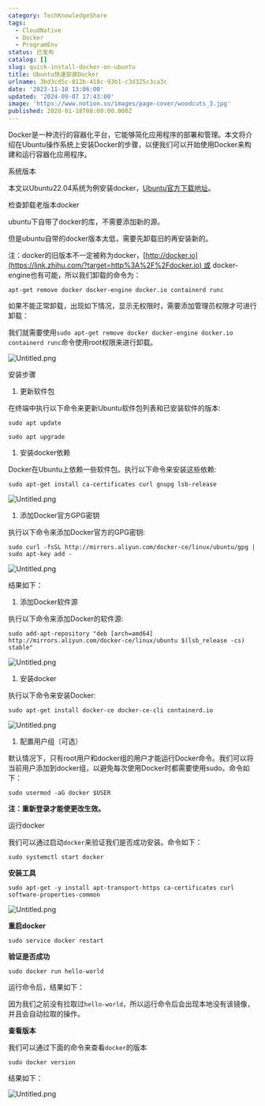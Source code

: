 ```yaml
---
category: TechKnowledgeShare
tags:
  - CloudNative
  - Docker
  - ProgramEnv
status: 已发布
catalog: []
slug: quick-install-docker-on-ubuntu
title: Ubuntu快速安装Docker
urlname: 3bd3cd5c-012b-418c-93b1-c3d325c3ca3c
date: '2023-11-18 13:06:00'
updated: '2024-09-07 17:43:00'
image: 'https://www.notion.so/images/page-cover/woodcuts_3.jpg'
published: 2020-01-18T08:00:00.000Z
---
```


Docker是一种流行的容器化平台，它能够简化应用程序的部署和管理。本文将介绍在Ubuntu操作系统上安装Docker的步骤，以便我们可以开始使用Docker来构建和运行容器化应用程序。


系统版本


本文以Ubuntu22.04系统为例安装docker，[Ubuntu官方下载地址](https://link.zhihu.com/?target=https%3A%2F%2Fubuntu.com%2Fdownload)。


检查卸载老版本docker


ubuntu下自带了docker的库，不需要添加新的源。


但是ubuntu自带的docker版本太低，需要先卸载旧的再安装新的。


注：docker的旧版本不一定被称为docker，[http://docker.io](https://link.zhihu.com/?target=http%3A%2F%2Fdocker.io) 或 docker-engine也有可能，所以我们卸载的命令为：


`apt-get remove docker docker-engine docker.io containerd runc`


如果不能正常卸载，出现如下情况，显示无权限时，需要添加管理员权限才可进行卸载：


我们就需要使用`sudo apt-get remove docker docker-engine docker.io containerd runc`命令使用root权限来进行卸载。


![Untitled.png](https://prod-files-secure.s3.us-west-2.amazonaws.com/5d24fe63-e567-4804-86f9-9fdc62e13082/39952d0f-7851-4550-b715-72a33876c773/Untitled.png?X-Amz-Algorithm=AWS4-HMAC-SHA256&X-Amz-Content-Sha256=UNSIGNED-PAYLOAD&X-Amz-Credential=ASIAZI2LB466X6JGHVTG%2F20250328%2Fus-west-2%2Fs3%2Faws4_request&X-Amz-Date=20250328T054021Z&X-Amz-Expires=3600&X-Amz-Security-Token=IQoJb3JpZ2luX2VjEO7%2F%2F%2F%2F%2F%2F%2F%2F%2F%2FwEaCXVzLXdlc3QtMiJHMEUCIQDTLCOUDJlBKGregnEDR64hhLWti6KsD1zEHjJ9QtV%2FnQIgOIzUnIsYXIDLp4OzMpp%2FTFc17oPbqXKGQRTRWY1C4e4q%2FwMIVxAAGgw2Mzc0MjMxODM4MDUiDAHnkCn2ACAKiRRuoCrcAzFz26ZeiiquWgKBvTppfSY26hvDN87pi18FOQZB6muEC1ihnGNaE%2FmAbe0pIdXFIwXO2%2Bd%2FB3R%2BySNo10v1PsEf2c05dW%2FubvbQTLhSVds1XqeyC91fVtNVxMx8rnT%2BZa7v5HLHD6%2FZo5OyvqRwBvZbsgSia5QHxGQ9gESAYVd4SEFDn5jjEVN7zD9q5vxKnapJ7KpYlw%2Bov59FmAgqsndm5Ug0yDE1ojD79gqFQyPXRgpj%2FYGM64kP9HTLwvXEUJfd7eOVi9%2FfapzoDSkwneD7L6ymjbGroGkRq6MxKHTPebWXer8X66PSW2YkDIgsjgFFmNVcJfBwxSNF2rTd1La3X0fugeSdyf9UO83AYz5ShxK%2FSt2mVuBXIxzELwqKt%2FKzQU%2FUVrpTENzJt%2FjrCWnPJt%2Fvt0l9XZ2p0FNx232YchHDZ8OEV9%2F9u2KYaA%2BGeW1V5SeNLR02Hi65DOoH2qGLw0Ef%2B0keB9jXV4KYb0b5JKSWh%2FmqhR0NOU23eAsW5%2FLCopiSiQLQwnm324ZxIBWfuZY2UOhYsrw6mUKkhm9w2QeCvuQa8mIWeCdsjBFZllib3OQc4yhXLVKJVM5zEjgXoK155Mz6uUQktv8hBXIP%2FKgl90iNBP%2BD9D9jMMXnmL8GOqUBSQs31H2pd9buFS1G1g0mgwcWEacLewqCxf80zbW6eQEUtiHgsSndgePA4HHogZZ%2B3rgxqMW6R4an1NIxZaP5fHaP9aIJimgQrogfC2HMHxBa5KO0Ifl7pHETkk7XEUD3ztYEaDc5Hz9TfAsrJx4Lu7AntKp%2BLWR2j2xjiDMU9nBt9hSWUwCRd5LbukckWG9FsUYynhapRSAYyrETw0O5DasCXZx%2B&X-Amz-Signature=9327e9206c37edc59dd2f2939a4a902151036397ef95d4ffb0c464c3fbf31551&X-Amz-SignedHeaders=host&x-id=GetObject)


安装步骤

1. 更新软件包

在终端中执行以下命令来更新Ubuntu软件包列表和已安装软件的版本:


`sudo apt update`


`sudo apt upgrade`

1. 安装docker依赖

Docker在Ubuntu上依赖一些软件包。执行以下命令来安装这些依赖:


`sudo apt-get install ca-certificates curl gnupg lsb-release`


![Untitled.png](https://prod-files-secure.s3.us-west-2.amazonaws.com/5d24fe63-e567-4804-86f9-9fdc62e13082/b5a549a8-6621-4824-a151-93e8b0592f14/Untitled.png?X-Amz-Algorithm=AWS4-HMAC-SHA256&X-Amz-Content-Sha256=UNSIGNED-PAYLOAD&X-Amz-Credential=ASIAZI2LB466X6JGHVTG%2F20250328%2Fus-west-2%2Fs3%2Faws4_request&X-Amz-Date=20250328T054021Z&X-Amz-Expires=3600&X-Amz-Security-Token=IQoJb3JpZ2luX2VjEO7%2F%2F%2F%2F%2F%2F%2F%2F%2F%2FwEaCXVzLXdlc3QtMiJHMEUCIQDTLCOUDJlBKGregnEDR64hhLWti6KsD1zEHjJ9QtV%2FnQIgOIzUnIsYXIDLp4OzMpp%2FTFc17oPbqXKGQRTRWY1C4e4q%2FwMIVxAAGgw2Mzc0MjMxODM4MDUiDAHnkCn2ACAKiRRuoCrcAzFz26ZeiiquWgKBvTppfSY26hvDN87pi18FOQZB6muEC1ihnGNaE%2FmAbe0pIdXFIwXO2%2Bd%2FB3R%2BySNo10v1PsEf2c05dW%2FubvbQTLhSVds1XqeyC91fVtNVxMx8rnT%2BZa7v5HLHD6%2FZo5OyvqRwBvZbsgSia5QHxGQ9gESAYVd4SEFDn5jjEVN7zD9q5vxKnapJ7KpYlw%2Bov59FmAgqsndm5Ug0yDE1ojD79gqFQyPXRgpj%2FYGM64kP9HTLwvXEUJfd7eOVi9%2FfapzoDSkwneD7L6ymjbGroGkRq6MxKHTPebWXer8X66PSW2YkDIgsjgFFmNVcJfBwxSNF2rTd1La3X0fugeSdyf9UO83AYz5ShxK%2FSt2mVuBXIxzELwqKt%2FKzQU%2FUVrpTENzJt%2FjrCWnPJt%2Fvt0l9XZ2p0FNx232YchHDZ8OEV9%2F9u2KYaA%2BGeW1V5SeNLR02Hi65DOoH2qGLw0Ef%2B0keB9jXV4KYb0b5JKSWh%2FmqhR0NOU23eAsW5%2FLCopiSiQLQwnm324ZxIBWfuZY2UOhYsrw6mUKkhm9w2QeCvuQa8mIWeCdsjBFZllib3OQc4yhXLVKJVM5zEjgXoK155Mz6uUQktv8hBXIP%2FKgl90iNBP%2BD9D9jMMXnmL8GOqUBSQs31H2pd9buFS1G1g0mgwcWEacLewqCxf80zbW6eQEUtiHgsSndgePA4HHogZZ%2B3rgxqMW6R4an1NIxZaP5fHaP9aIJimgQrogfC2HMHxBa5KO0Ifl7pHETkk7XEUD3ztYEaDc5Hz9TfAsrJx4Lu7AntKp%2BLWR2j2xjiDMU9nBt9hSWUwCRd5LbukckWG9FsUYynhapRSAYyrETw0O5DasCXZx%2B&X-Amz-Signature=18dd96ff494e84276f5e65edb9f5d083a2bc0443e599ec754c2ba8c4ebf79437&X-Amz-SignedHeaders=host&x-id=GetObject)

1. 添加Docker官方GPG密钥

执行以下命令来添加Docker官方的GPG密钥:


`sudo curl -fsSL http://mirrors.aliyun.com/docker-ce/linux/ubuntu/gpg | sudo apt-key add -`


![Untitled.png](https://prod-files-secure.s3.us-west-2.amazonaws.com/5d24fe63-e567-4804-86f9-9fdc62e13082/98014b5e-f5b7-4b16-804e-ab6917971bd3/Untitled.png?X-Amz-Algorithm=AWS4-HMAC-SHA256&X-Amz-Content-Sha256=UNSIGNED-PAYLOAD&X-Amz-Credential=ASIAZI2LB466X6JGHVTG%2F20250328%2Fus-west-2%2Fs3%2Faws4_request&X-Amz-Date=20250328T054021Z&X-Amz-Expires=3600&X-Amz-Security-Token=IQoJb3JpZ2luX2VjEO7%2F%2F%2F%2F%2F%2F%2F%2F%2F%2FwEaCXVzLXdlc3QtMiJHMEUCIQDTLCOUDJlBKGregnEDR64hhLWti6KsD1zEHjJ9QtV%2FnQIgOIzUnIsYXIDLp4OzMpp%2FTFc17oPbqXKGQRTRWY1C4e4q%2FwMIVxAAGgw2Mzc0MjMxODM4MDUiDAHnkCn2ACAKiRRuoCrcAzFz26ZeiiquWgKBvTppfSY26hvDN87pi18FOQZB6muEC1ihnGNaE%2FmAbe0pIdXFIwXO2%2Bd%2FB3R%2BySNo10v1PsEf2c05dW%2FubvbQTLhSVds1XqeyC91fVtNVxMx8rnT%2BZa7v5HLHD6%2FZo5OyvqRwBvZbsgSia5QHxGQ9gESAYVd4SEFDn5jjEVN7zD9q5vxKnapJ7KpYlw%2Bov59FmAgqsndm5Ug0yDE1ojD79gqFQyPXRgpj%2FYGM64kP9HTLwvXEUJfd7eOVi9%2FfapzoDSkwneD7L6ymjbGroGkRq6MxKHTPebWXer8X66PSW2YkDIgsjgFFmNVcJfBwxSNF2rTd1La3X0fugeSdyf9UO83AYz5ShxK%2FSt2mVuBXIxzELwqKt%2FKzQU%2FUVrpTENzJt%2FjrCWnPJt%2Fvt0l9XZ2p0FNx232YchHDZ8OEV9%2F9u2KYaA%2BGeW1V5SeNLR02Hi65DOoH2qGLw0Ef%2B0keB9jXV4KYb0b5JKSWh%2FmqhR0NOU23eAsW5%2FLCopiSiQLQwnm324ZxIBWfuZY2UOhYsrw6mUKkhm9w2QeCvuQa8mIWeCdsjBFZllib3OQc4yhXLVKJVM5zEjgXoK155Mz6uUQktv8hBXIP%2FKgl90iNBP%2BD9D9jMMXnmL8GOqUBSQs31H2pd9buFS1G1g0mgwcWEacLewqCxf80zbW6eQEUtiHgsSndgePA4HHogZZ%2B3rgxqMW6R4an1NIxZaP5fHaP9aIJimgQrogfC2HMHxBa5KO0Ifl7pHETkk7XEUD3ztYEaDc5Hz9TfAsrJx4Lu7AntKp%2BLWR2j2xjiDMU9nBt9hSWUwCRd5LbukckWG9FsUYynhapRSAYyrETw0O5DasCXZx%2B&X-Amz-Signature=cfea212ad68a3782f9036e1ef658210282fa7bc0a843e230f55c4be2f3e1a214&X-Amz-SignedHeaders=host&x-id=GetObject)


结果如下：

1. 添加Docker软件源

执行以下命令来添加Docker的软件源:


`sudo add-apt-repository "deb [arch=amd64] http://mirrors.aliyun.com/docker-ce/linux/ubuntu $(lsb_release -cs) stable"`


![Untitled.png](https://prod-files-secure.s3.us-west-2.amazonaws.com/5d24fe63-e567-4804-86f9-9fdc62e13082/7fc5bdbe-9d4c-48b8-ba03-3309380f47ba/Untitled.png?X-Amz-Algorithm=AWS4-HMAC-SHA256&X-Amz-Content-Sha256=UNSIGNED-PAYLOAD&X-Amz-Credential=ASIAZI2LB466X6JGHVTG%2F20250328%2Fus-west-2%2Fs3%2Faws4_request&X-Amz-Date=20250328T054021Z&X-Amz-Expires=3600&X-Amz-Security-Token=IQoJb3JpZ2luX2VjEO7%2F%2F%2F%2F%2F%2F%2F%2F%2F%2FwEaCXVzLXdlc3QtMiJHMEUCIQDTLCOUDJlBKGregnEDR64hhLWti6KsD1zEHjJ9QtV%2FnQIgOIzUnIsYXIDLp4OzMpp%2FTFc17oPbqXKGQRTRWY1C4e4q%2FwMIVxAAGgw2Mzc0MjMxODM4MDUiDAHnkCn2ACAKiRRuoCrcAzFz26ZeiiquWgKBvTppfSY26hvDN87pi18FOQZB6muEC1ihnGNaE%2FmAbe0pIdXFIwXO2%2Bd%2FB3R%2BySNo10v1PsEf2c05dW%2FubvbQTLhSVds1XqeyC91fVtNVxMx8rnT%2BZa7v5HLHD6%2FZo5OyvqRwBvZbsgSia5QHxGQ9gESAYVd4SEFDn5jjEVN7zD9q5vxKnapJ7KpYlw%2Bov59FmAgqsndm5Ug0yDE1ojD79gqFQyPXRgpj%2FYGM64kP9HTLwvXEUJfd7eOVi9%2FfapzoDSkwneD7L6ymjbGroGkRq6MxKHTPebWXer8X66PSW2YkDIgsjgFFmNVcJfBwxSNF2rTd1La3X0fugeSdyf9UO83AYz5ShxK%2FSt2mVuBXIxzELwqKt%2FKzQU%2FUVrpTENzJt%2FjrCWnPJt%2Fvt0l9XZ2p0FNx232YchHDZ8OEV9%2F9u2KYaA%2BGeW1V5SeNLR02Hi65DOoH2qGLw0Ef%2B0keB9jXV4KYb0b5JKSWh%2FmqhR0NOU23eAsW5%2FLCopiSiQLQwnm324ZxIBWfuZY2UOhYsrw6mUKkhm9w2QeCvuQa8mIWeCdsjBFZllib3OQc4yhXLVKJVM5zEjgXoK155Mz6uUQktv8hBXIP%2FKgl90iNBP%2BD9D9jMMXnmL8GOqUBSQs31H2pd9buFS1G1g0mgwcWEacLewqCxf80zbW6eQEUtiHgsSndgePA4HHogZZ%2B3rgxqMW6R4an1NIxZaP5fHaP9aIJimgQrogfC2HMHxBa5KO0Ifl7pHETkk7XEUD3ztYEaDc5Hz9TfAsrJx4Lu7AntKp%2BLWR2j2xjiDMU9nBt9hSWUwCRd5LbukckWG9FsUYynhapRSAYyrETw0O5DasCXZx%2B&X-Amz-Signature=ab70c1f18af920e553846f694d54b557b8489f072c613e4c1a8fee0fd50961d2&X-Amz-SignedHeaders=host&x-id=GetObject)

1. 安装docker

执行以下命令来安装Docker:


`sudo apt-get install docker-ce docker-ce-cli containerd.io`


![Untitled.png](https://prod-files-secure.s3.us-west-2.amazonaws.com/5d24fe63-e567-4804-86f9-9fdc62e13082/d5ede442-ffc5-49c3-a76a-76559a797244/Untitled.png?X-Amz-Algorithm=AWS4-HMAC-SHA256&X-Amz-Content-Sha256=UNSIGNED-PAYLOAD&X-Amz-Credential=ASIAZI2LB466X6JGHVTG%2F20250328%2Fus-west-2%2Fs3%2Faws4_request&X-Amz-Date=20250328T054021Z&X-Amz-Expires=3600&X-Amz-Security-Token=IQoJb3JpZ2luX2VjEO7%2F%2F%2F%2F%2F%2F%2F%2F%2F%2FwEaCXVzLXdlc3QtMiJHMEUCIQDTLCOUDJlBKGregnEDR64hhLWti6KsD1zEHjJ9QtV%2FnQIgOIzUnIsYXIDLp4OzMpp%2FTFc17oPbqXKGQRTRWY1C4e4q%2FwMIVxAAGgw2Mzc0MjMxODM4MDUiDAHnkCn2ACAKiRRuoCrcAzFz26ZeiiquWgKBvTppfSY26hvDN87pi18FOQZB6muEC1ihnGNaE%2FmAbe0pIdXFIwXO2%2Bd%2FB3R%2BySNo10v1PsEf2c05dW%2FubvbQTLhSVds1XqeyC91fVtNVxMx8rnT%2BZa7v5HLHD6%2FZo5OyvqRwBvZbsgSia5QHxGQ9gESAYVd4SEFDn5jjEVN7zD9q5vxKnapJ7KpYlw%2Bov59FmAgqsndm5Ug0yDE1ojD79gqFQyPXRgpj%2FYGM64kP9HTLwvXEUJfd7eOVi9%2FfapzoDSkwneD7L6ymjbGroGkRq6MxKHTPebWXer8X66PSW2YkDIgsjgFFmNVcJfBwxSNF2rTd1La3X0fugeSdyf9UO83AYz5ShxK%2FSt2mVuBXIxzELwqKt%2FKzQU%2FUVrpTENzJt%2FjrCWnPJt%2Fvt0l9XZ2p0FNx232YchHDZ8OEV9%2F9u2KYaA%2BGeW1V5SeNLR02Hi65DOoH2qGLw0Ef%2B0keB9jXV4KYb0b5JKSWh%2FmqhR0NOU23eAsW5%2FLCopiSiQLQwnm324ZxIBWfuZY2UOhYsrw6mUKkhm9w2QeCvuQa8mIWeCdsjBFZllib3OQc4yhXLVKJVM5zEjgXoK155Mz6uUQktv8hBXIP%2FKgl90iNBP%2BD9D9jMMXnmL8GOqUBSQs31H2pd9buFS1G1g0mgwcWEacLewqCxf80zbW6eQEUtiHgsSndgePA4HHogZZ%2B3rgxqMW6R4an1NIxZaP5fHaP9aIJimgQrogfC2HMHxBa5KO0Ifl7pHETkk7XEUD3ztYEaDc5Hz9TfAsrJx4Lu7AntKp%2BLWR2j2xjiDMU9nBt9hSWUwCRd5LbukckWG9FsUYynhapRSAYyrETw0O5DasCXZx%2B&X-Amz-Signature=a4d79d5f97e1ddea7eb035c60c59a5b62a8abf3331e65f0230358e902188c663&X-Amz-SignedHeaders=host&x-id=GetObject)

1. 配置用户组（可选）

默认情况下，只有root用户和docker组的用户才能运行Docker命令。我们可以将当前用户添加到docker组，以避免每次使用Docker时都需要使用sudo。命令如下：


`sudo usermod -aG docker $USER`


**注：重新登录才能使更改生效。**


运行docker


我们可以通过启动`docker`来验证我们是否成功安装。命令如下：


`sudo systemctl start docker`


**安装工具**


`sudo apt-get -y install apt-transport-https ca-certificates curl software-properties-common`


![Untitled.png](https://prod-files-secure.s3.us-west-2.amazonaws.com/5d24fe63-e567-4804-86f9-9fdc62e13082/0c3615c1-94db-46f5-9743-68bb221a9964/Untitled.png?X-Amz-Algorithm=AWS4-HMAC-SHA256&X-Amz-Content-Sha256=UNSIGNED-PAYLOAD&X-Amz-Credential=ASIAZI2LB466X6JGHVTG%2F20250328%2Fus-west-2%2Fs3%2Faws4_request&X-Amz-Date=20250328T054021Z&X-Amz-Expires=3600&X-Amz-Security-Token=IQoJb3JpZ2luX2VjEO7%2F%2F%2F%2F%2F%2F%2F%2F%2F%2FwEaCXVzLXdlc3QtMiJHMEUCIQDTLCOUDJlBKGregnEDR64hhLWti6KsD1zEHjJ9QtV%2FnQIgOIzUnIsYXIDLp4OzMpp%2FTFc17oPbqXKGQRTRWY1C4e4q%2FwMIVxAAGgw2Mzc0MjMxODM4MDUiDAHnkCn2ACAKiRRuoCrcAzFz26ZeiiquWgKBvTppfSY26hvDN87pi18FOQZB6muEC1ihnGNaE%2FmAbe0pIdXFIwXO2%2Bd%2FB3R%2BySNo10v1PsEf2c05dW%2FubvbQTLhSVds1XqeyC91fVtNVxMx8rnT%2BZa7v5HLHD6%2FZo5OyvqRwBvZbsgSia5QHxGQ9gESAYVd4SEFDn5jjEVN7zD9q5vxKnapJ7KpYlw%2Bov59FmAgqsndm5Ug0yDE1ojD79gqFQyPXRgpj%2FYGM64kP9HTLwvXEUJfd7eOVi9%2FfapzoDSkwneD7L6ymjbGroGkRq6MxKHTPebWXer8X66PSW2YkDIgsjgFFmNVcJfBwxSNF2rTd1La3X0fugeSdyf9UO83AYz5ShxK%2FSt2mVuBXIxzELwqKt%2FKzQU%2FUVrpTENzJt%2FjrCWnPJt%2Fvt0l9XZ2p0FNx232YchHDZ8OEV9%2F9u2KYaA%2BGeW1V5SeNLR02Hi65DOoH2qGLw0Ef%2B0keB9jXV4KYb0b5JKSWh%2FmqhR0NOU23eAsW5%2FLCopiSiQLQwnm324ZxIBWfuZY2UOhYsrw6mUKkhm9w2QeCvuQa8mIWeCdsjBFZllib3OQc4yhXLVKJVM5zEjgXoK155Mz6uUQktv8hBXIP%2FKgl90iNBP%2BD9D9jMMXnmL8GOqUBSQs31H2pd9buFS1G1g0mgwcWEacLewqCxf80zbW6eQEUtiHgsSndgePA4HHogZZ%2B3rgxqMW6R4an1NIxZaP5fHaP9aIJimgQrogfC2HMHxBa5KO0Ifl7pHETkk7XEUD3ztYEaDc5Hz9TfAsrJx4Lu7AntKp%2BLWR2j2xjiDMU9nBt9hSWUwCRd5LbukckWG9FsUYynhapRSAYyrETw0O5DasCXZx%2B&X-Amz-Signature=0fd6e4e9a07ba725083311f8c1c526f0e53db56625fba4be5d1b597ba27b3d3b&X-Amz-SignedHeaders=host&x-id=GetObject)


**重启docker**


`sudo service docker restart`


**验证是否成功**


`sudo docker run hello-world`


运行命令后，结果如下：


因为我们之前没有拉取过`hello-world`，所以运行命令后会出现本地没有该镜像，并且会自动拉取的操作。


**查看版本**


我们可以通过下面的命令来查看`docker`的版本


`sudo docker version`


结果如下：


![Untitled.png](https://prod-files-secure.s3.us-west-2.amazonaws.com/5d24fe63-e567-4804-86f9-9fdc62e13082/efdb509a-3c1e-41a3-91ee-a1bd88793688/Untitled.png?X-Amz-Algorithm=AWS4-HMAC-SHA256&X-Amz-Content-Sha256=UNSIGNED-PAYLOAD&X-Amz-Credential=ASIAZI2LB466X6JGHVTG%2F20250328%2Fus-west-2%2Fs3%2Faws4_request&X-Amz-Date=20250328T054021Z&X-Amz-Expires=3600&X-Amz-Security-Token=IQoJb3JpZ2luX2VjEO7%2F%2F%2F%2F%2F%2F%2F%2F%2F%2FwEaCXVzLXdlc3QtMiJHMEUCIQDTLCOUDJlBKGregnEDR64hhLWti6KsD1zEHjJ9QtV%2FnQIgOIzUnIsYXIDLp4OzMpp%2FTFc17oPbqXKGQRTRWY1C4e4q%2FwMIVxAAGgw2Mzc0MjMxODM4MDUiDAHnkCn2ACAKiRRuoCrcAzFz26ZeiiquWgKBvTppfSY26hvDN87pi18FOQZB6muEC1ihnGNaE%2FmAbe0pIdXFIwXO2%2Bd%2FB3R%2BySNo10v1PsEf2c05dW%2FubvbQTLhSVds1XqeyC91fVtNVxMx8rnT%2BZa7v5HLHD6%2FZo5OyvqRwBvZbsgSia5QHxGQ9gESAYVd4SEFDn5jjEVN7zD9q5vxKnapJ7KpYlw%2Bov59FmAgqsndm5Ug0yDE1ojD79gqFQyPXRgpj%2FYGM64kP9HTLwvXEUJfd7eOVi9%2FfapzoDSkwneD7L6ymjbGroGkRq6MxKHTPebWXer8X66PSW2YkDIgsjgFFmNVcJfBwxSNF2rTd1La3X0fugeSdyf9UO83AYz5ShxK%2FSt2mVuBXIxzELwqKt%2FKzQU%2FUVrpTENzJt%2FjrCWnPJt%2Fvt0l9XZ2p0FNx232YchHDZ8OEV9%2F9u2KYaA%2BGeW1V5SeNLR02Hi65DOoH2qGLw0Ef%2B0keB9jXV4KYb0b5JKSWh%2FmqhR0NOU23eAsW5%2FLCopiSiQLQwnm324ZxIBWfuZY2UOhYsrw6mUKkhm9w2QeCvuQa8mIWeCdsjBFZllib3OQc4yhXLVKJVM5zEjgXoK155Mz6uUQktv8hBXIP%2FKgl90iNBP%2BD9D9jMMXnmL8GOqUBSQs31H2pd9buFS1G1g0mgwcWEacLewqCxf80zbW6eQEUtiHgsSndgePA4HHogZZ%2B3rgxqMW6R4an1NIxZaP5fHaP9aIJimgQrogfC2HMHxBa5KO0Ifl7pHETkk7XEUD3ztYEaDc5Hz9TfAsrJx4Lu7AntKp%2BLWR2j2xjiDMU9nBt9hSWUwCRd5LbukckWG9FsUYynhapRSAYyrETw0O5DasCXZx%2B&X-Amz-Signature=5222323cdc2d802af53f249e3cfe25eaf6f87f9380841bb4cda9b269c4deb26b&X-Amz-SignedHeaders=host&x-id=GetObject)


